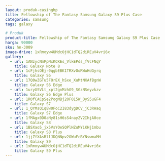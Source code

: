 ```yaml
---
layout: produk-casinghp
title: Fellowship of The Fantasy Samsung Galaxy S9 Plus Case
categories: samsung
tags: galaxy

# Produk
product-title: Fellowship of The Fantasy Samsung Galaxy S9 Plus Case
harga: 90000
sku: hn-3009
image-drive: 1xRmoyw4UMdcOjHC1dTQ2diREuV4vri6x
gallery:
  - url: 1ANzycNmPpNxKCKEs_VlkEPds_fVcFNqY
    title: Galaxy Note 8
  - url: 1cFjhsOEj-0qgbEBK1TRXvOoRWuHdGyrq
    title: Galaxy S6
  - url: 17Q0wZGTu5FOrEX_hSxe_XuMtNXAfBgnW
    title: Galaxy S6 Edge
  - url: 1uryGSVLt_xpt2gnMzhG9_SGzNSeyvkzv
    title: Galaxy S6 Edge Plus
  - url: 1R0fCACpSe2PogMBj20FO15W_OyS5uGF4
    title: Galaxy S7
  - url: 1_QYMsQ1qEw0FoC2I83dygDCV_jC3RHaq
    title: Galaxy S7 Edge
  - url: 1fMAgx0D0aNy81sH6sS4nayZV2IhjA0ce
    title: Galaxy S8
  - url: 1BSXao5_jx5VsYOeSQPlHZuMYiKHj1mbu
    title: Galaxy S8 Plus
  - url: 1jjZfXAsRllJDQNNpv2OWuFcBYNswmaMH
    title: Galaxy S9
  - url: 1xRmoyw4UMdcOjHC1dTQ2diREuV4vri6x
    title: Galaxy S9 Plus
---
```

